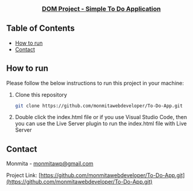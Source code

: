 
<!-- PROJECT LOGO -->
<br />
<p align="center">
  <h3 align="center"><a href="https://github.com/monmitawebdeveloper/To-Do-App.git">DOM Project - Simple To Do Application</a></h3>

<!-- TABLE OF CONTENTS -->

## Table of Contents

- [How to run](#how-to-run)
- [Contact](#contact)

<!-- HOW TO RUN -->

## How to run

Please follow the below instructions to run this project in your machine:

1. Clone this repository
   ```sh
   git clone https://github.com/monmitawebdeveloper/To-Do-App.git
   ```
2. Double click the index.html file or if you use Visual Studio Code, then you can use the Live Server plugin to run the index.html file with Live Server

<!-- CONTACT -->

## Contact

Monmita - [monmitawp@gmail.com](mailto:monmitawp@gmail.com)

Project Link: [https://github.com/monmitawebdeveloper/To-Do-App.git](https://github.com/monmitawebdeveloper/To-Do-App.git)
